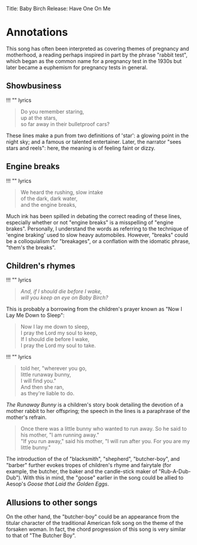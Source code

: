 Title: Baby Birch
Release: Have One On Me

# Annotations #

This song has often been interpreted as covering themes of pregnancy and motherhood, a reading perhaps inspired in part by the phrase "rabbit test", which began as the common name for a pregnancy test in the 1930s but later became a euphemism for pregnancy tests in general.

## Showbusiness ##

!!! "" lyrics
> Do you remember staring,  
> up at the stars,  
> so far away in their bulletproof cars?

These lines make a pun from two definitions of 'star': a glowing point in the night sky; and a famous or talented entertainer. Later, the narrator "sees stars and reels": here, the meaning is of feeling faint or dizzy.

## Engine breaks ##

!!! "" lyrics
> We heard the rushing, slow intake  
> of the dark, dark water,  
> and the engine breaks,

Much ink has been spilled in debating the correct reading of these lines, especially whether or not "engine breaks" is a misspelling of "engine brakes". Personally, I understand the words as referring to the technique of 'engine braking' used to slow heavy automobiles. However, "breaks" could be a colloquialism for "breakages", or a conflation with the idomatic phrase, "them's the breaks".

## Children's rhymes ##

!!! "" lyrics
> *And, if I should die before I wake,*  
> *will you keep an eye on Baby Birch?*

This is probably a borrowing from the children's prayer known as "Now I Lay Me Down to Sleep":

> Now I lay me down to sleep,  
> I pray the Lord my soul to keep,  
> If I should die before I wake,  
> I pray the Lord my soul to take.

!!! "" lyrics
> told her, "wherever you go,  
> little runaway bunny,  
> I will find you."  
> And then she ran,  
> as they're liable to do.

*The Runaway Bunny* is a children's story book detailing the devotion of a mother rabbit to her offspring; the speech in the lines is a paraphrase of the mother's refrain.

> Once there was a little bunny who wanted to run away. So he said to his mother, "I am running away."  
> "If you run away," said his mother, "I will run after you.  For you are my little bunny."

 The introduction of the of "blacksmith", "shepherd", "butcher-boy", and "barber" further evokes tropes of children's rhyme and fairytale (for example, the butcher, the baker and the candle-stick maker of "Rub-A-Dub-Dub"). With this in mind, the "goose" earlier in the song could be allied to Aesop's *Goose that Laid the Golden Eggs*.

## Allusions to other songs ##

On the other hand, the "butcher-boy" could be an appearance from the titular character of the traditional American folk song on the theme of the forsaken woman. In fact, the chord progression of this song is very similar to that of "The Butcher Boy".